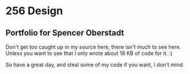 256 Design
==========

Portfolio for Spencer Oberstadt
-------------------------------

Don't get too caught up in my source here, there isn't much
to see here. Unless you want to see that I only wrote about
18 KB of code for it. :)

So have a great day, and steal some of my code if you want,
I don't mind.
